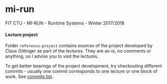 # mi-run
FIT CTU - MI-RUN - Runtime Systems - Winter 2017/2018

#### Lecture project

Folder `reference-project` contains sources of the project developed by 
Claus Gittinger as part of the lectures. They are as-is, no comments or 
anything, so I advise you to visit the lectures.

To get better bearings of the project development, try checkouting
different commits - usually one commit corresponds to one lecture or
one block of work. See [commits list](https://github.com/melkamar/mi-run/commits/master).
